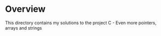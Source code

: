 # Overview
This directory contains my solutions to the project C - Even more pointers, arrays and strings
